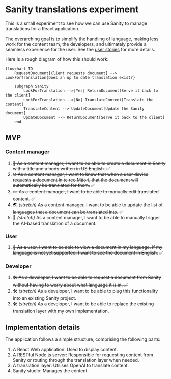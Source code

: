 # Sanity translations experiment

This is a small experiment to see how we can use Sanity to manage translations for a React application.

The overarching goal is to simplify the handling of language, making less work for the content team, the developers, and ultimately provide a seamless experience for the user. See the [user stories](#mvp) for more details.

Here is a rough diagram of how this should work:

```mermaid
flowchart TD
    RequestDocument[Client requests document] --> LookForTranslation{Does an up to date translation exist?}

    subgraph Sanity
        LookForTranslation -->|Yes| ReturnDocument[Serve it back to the client]
        LookForTranslation -->|No| TranslateContent[Translate the content]
        TranslateContent --> UpdateDocument[Update the Sanity document]
        UpdateDocument --> ReturnDocument[Serve it back to the client]
    end
```

## MVP

### Content manager

1. ~~:memo: As a content manager, I want to be able to create a document in Sanity with a title and a body written in US English.~~ :white_check_mark:
1. ~~:globe_with_meridians: As a content manager, I want to know that when a user device requests a document in te reo Māori, that the document will automatically be translated for them.~~ :white_check_mark:
1. ~~:pencil2: As a content manager, I want to be able to manually edit translated content.~~ :white_check_mark:
1. ~~:earth_asia: _(stretch)_ As a content manager, I want to be able to update the list of languages that a document can be translated into.~~ :white_check_mark:
1. :robot: _(stretch)_ As a content manager, I want to be able to manually trigger the AI-based translation of a document.

### User

1. ~~:book: As a user, I want to be able to view a document in my language. If my language is not yet supported, I want to see the document in English.~~ :white_check_mark:

### Developer

1. ~~:hammer_and_wrench: As a developer, I want to be able to request a document from Sanity without having to worry about what language it is in. :white_check_mark:~~
1. :hammer_and_wrench: _(stretch)_ As a developer, I want to be able to plug this functionality into an existing Sanity project.
1. :hammer_and_wrench: _(stretch)_ As a developer, I want to be able to replace the existing translation layer with my own implementation.

## Implementation details

The application follows a simple structure, comprising the following parts:

1. A React Web application: Used to display content.
1. A RESTful Node.js server: Responsible for requesting content from Sanity or routing through the translation layer when needed.
1. A translation layer: Utilises OpenAI to translate content.
1. Sanity studio: Manages the content.
